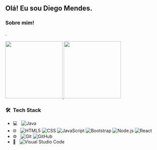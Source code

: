  <h2> Olá! Eu sou Diego Mendes.</h2>

<h3>Sobre mim! </h3>
<p>
.
</p>
<a href="https://github.com/Diego-AS-Mendes">
  <img height="180em" src="https://github-readme-stats.vercel.app/api?username=Diego-AS-Mendes&theme=buefy&show_icons=true" />
  <img height="180em" src="https://github-readme-stats.vercel.app/api/top-langs/?username=Diego-AS-Mendes&theme=buefy&layout=compact" />
</a>

<h3> 🛠 &nbsp;Tech Stack</h3>

- 💻 &nbsp; ![Java](https://img.shields.io/badge/-Java-333333?style=flat&logo=Java&logoColor=007396) 
- 🌐 &nbsp;
  ![HTML5](https://img.shields.io/badge/-HTML5-333333?style=flat&logo=HTML5)
  ![CSS](https://img.shields.io/badge/-CSS-333333?style=flat&logo=CSS3&logoColor=1572B6)
  ![JavaScript](https://img.shields.io/badge/-JavaScript-333333?style=flat&logo=javascript)
  ![Bootstrap](https://img.shields.io/badge/-Bootstrap-333333?style=flat&logo=bootstrap&logoColor=563D7C)
  ![Node.js](https://img.shields.io/badge/-Node.js-333333?style=flat&logo=node.js)
  ![React](https://img.shields.io/badge/-React-333333?style=flat&logo=react)
- ⚙️ &nbsp;
  ![Git](https://img.shields.io/badge/-Git-333333?style=flat&logo=git)
  ![GitHub](https://img.shields.io/badge/-GitHub-333333?style=flat&logo=github)
- 🔧 &nbsp;
  ![Visual Studio Code](https://img.shields.io/badge/-Visual%20Studio%20Code-333333?style=flat&logo=visual-studio-code&logoColor=007ACC)
